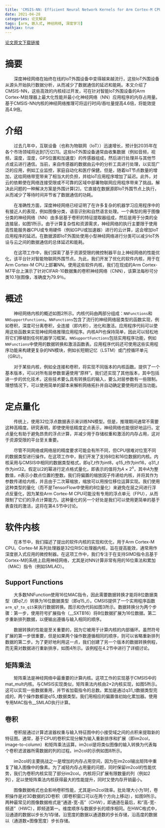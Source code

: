 ```yaml
---
title: 'CMSIS-NN: Efficient Neural Network Kernels for Arm Cortex-M CPUs'
date: 2021-04-28
categories: 论文解读
tags: [arm, 嵌入式, 神经网络, 深度学习]
mathjax: true
---
```


[论文原文下载链接](/documnets/papers/CMSIS-NN.pdf)

# 摘要

&emsp;&emsp;深度神经网络在始终在线的IoT外围设备中变得越来越流行，这些IoT外围设备从源头开始执行数据分析，从而减少了数据通信的延迟和能耗。本文介绍了CMSIS-NN，这些高效的内核经过开发，可在针对智能IoT外围设备的Arm Cortex-M处理器上最大化性能并最小化神经网络（NN）应用程序的内存占用量。基于CMSIS-NN内核的神经网络推理可将运行时间/吞吐量提高4.6倍，将能效提高4.9倍。


# 介绍

&emsp;&emsp;过去几年中，互联设备（也称为物联网（IoT））迅速增长，预计到2035年在各个市场领域将达到1万亿[1]。这些IoT外围设备通常由收集数据（例如音频，视频，温度，湿度，GPS位置和加速度）的传感器组成，然后进行处理并与其他节点或云进行通信。当前，来自传感器的数据由云中的分析工具进行处理，以实现广泛的应用，例如工业监控，家庭自动化和医疗保健。但是，随着IoT节点数量的增加，这给网络带宽带来了相当大的负担，并给IoT应用程序增加了延迟。此外，对云的依赖使在网络连接受限或不可靠的区域中部署物联网应用程序带来了挑战。解决此问题的一种解决方案是外围计算[2]，它直接在数据源即IoT外围节点上执行，从而减少了等待时间并节省了数据通信的功耗。

&emsp;&emsp;在准确性方面，深度神经网络已经证明了在许多复杂的机器学习应用程序中的有接近人的表现，例如图像分类，语音识别和自然语言处理。一个典型的用于图像分类的神经网络（NN）由多层基于卷积的特征提取器组成，然后是用于分类的全连接层，如图1所示。由于计算复杂性和资源需求，神经网络的执行主要限于使用高性能服务器CPU或专用硬件（例如GPU或加速器）进行的云计算，这会增加IoT应用程序的延迟。在数据源即IoT外围处使用小型神经网络进行分类可以减少IoT外设与云之间的数据通信的总体延迟和能耗。

&emsp;&emsp;在这项工作中，我们探索了基于资源受限的微控制器平台上神经网络的性能优化，该平台针对智能物联网外围节点。为此，我们开发了优化的软件内核，用于在Arm Cortex-M CPU上部署NN。使用这些软件内核，我们在现成的Arm Cortex-M7平台上演示了针对CIFAR-10数据集的卷积神经网络（CNN），该算法每秒可分类10.1张图像，准确度为79.9％。


# 概述

&emsp;&emsp;神经网络内核的概述如图2所示。内核代码由两部分组成：`NNFunctions`和`NNSupportFunctions`。`NNFunctions`包含了流行的神经网络层类型的函数实现，例如卷积，深度可分离卷积，全连接（即内积），池化和激活。应用程序代码可以使用这些函数来实现神经网络推理应用程序。内核API也保持简单，因此可以轻松地将它们移植到任何机器学习框架。`NNSupportFunctions`包括实用程序功能，例如`NNFunctions`中使用的数据转换和激活函数表。应用程序代码还可使用这些实用程序功能来构建更复杂的NN模块，例如长短期记忆（LSTM）或门控循环单元（GRU）。

&emsp;&emsp;对于某些内核，例如全连接和卷积，将实现不同版本的内核函数。提供了一个基本版本，可以对所有层参数普遍使用“原样”。我们还实现了其他版本，其中包括进一步的优化技术，这些技术要么具有转换后的输入，要么对层参数有一些限制。理想情况下，可以使用简单的脚本来解析网络拓扑并自动确定要使用的适当功能。


# 定点量化

&emsp;&emsp;传统上，使用32位浮点数据表示来训练NN模型。但是，推理期间通常不需要这种高精度。研究表明，即使使用低精度定点表示，神经网络也能很好地运行。定点量化有助于避免昂贵的浮点计算，并减少用于存储权重和激活的内存占用，这对于资源受限的平台至关重要。

&emsp;&emsp;尽管不同网络或网络层的精度要求可能会有所不同，但CPU很难对位宽不同的数据类型进行操作。在这项工作中，我们开发了支持8位和16位数据的内核。内核采用与CMSIS中相同的数据类型格式，即$q7\_t$作为$int8$，$q15\_t$作为$int16$，$q31\_t$作为$int32$。假定以2的幂进行定点格式量化，即表示的值将为$A \times 2^n$，其中$A$为整数值，$n$表示小数点位置的整数。我们将偏置的缩放因子传递给内核，并将其作为参数传递给内核，并且由于二次幂缩放，缩放可以用按位移位运算实现。我们使用这种类型的量化（而不是TensorFlow中使用的8位量化）来避免在层之间进行浮点反量化，因为某些Arm Cortex-M CPU可能没有专用的浮点单元（FPU），从而限制了它们的浮点计算能力。这种量化的另一个好处是我们可以使用更简单的基于表查找的激活，这将在第4.5节中讨论。


# 软件内核

&emsp;&emsp;在本节中，我们描述了提出的软件内核的实现和优化，用于Arm Cortex-M CPU。Cortex-M 系列处理器是32位RISC处理器内核，旨在提高能效，通常用作深度嵌入式应用的微控制器。在这项工作中，我们专注于在支持SIMD指令且基于Cortex-M的系统上启用神经网络，尤其是对NN计算非常有用的16位乘法和累加（MAC）指令（例如SMLAD）。

## Support Functions

&emsp;&emsp;大多数NNFunction使用16位MAC指令，因此需要数据转换才能将8位数据类型（即$q7\_t$）转换为16位数据类型（即$q15\_t$）。CMSIS提供了一个实用程序函数`arm_q7_to_q15`来执行数据转换。图示和伪代码如图3所示。数据转换分为两个步骤：第一步，使用符号扩展指令（__SXTB16）将8位数据扩展为16位数据。第二步重新排列数据，以便输出遵循与输入相同的顺序。

&emsp;&emsp;数据转换的性能是至关重要的，因为它被用于计算内核的内部循环。虽然符号扩展的第一步很重要，但是如果两个操作数遵循相同的顺序，则可以省略重新排列数据的第二步。为了更好地利用这一点，我们创建了另一个版本的数据转换例程，而无需对数据进行重新排序，如图4所示。该例程在4.2节中进行了详细讨论。

## 矩阵乘法

&emsp;&emsp;矩阵乘法是神经网络中最重要的计算内核。这项工作的实现基于CMSIS中的mat_mult内核。与CMSIS实现类似，矩阵乘法内核由2×2内核实现，如图5所示。这可以实现一些数据重用，并节省加载指令的总数。累加是通过q31_t数据类型完成的，两个操作数都是q15_t数据类型。我们用相应的偏置值初始化累加器。使用专用MAC指令__SMLAD执行计算。

## 卷积

&emsp;&emsp;卷积层通过计算滤波器权重与输入特征图中的小接受域之间的点积来提取新的特征图。通常，基于CPU的卷积实现分解为输入重新排序和扩展（即im2col，image-to-column）和矩阵乘法运算。im2col是将类似图像的输入转换为代表每个卷积滤波器所需数据的列的过程。im2col的示例如图8所示。

&emsp;&emsp;im2col的主要挑战之一是增加的内存占用空间，因为在im2col输出矩阵中重复了输入图像中的像素。为了减轻内存占用量的问题，同时保留im2col的性能优势，我们为卷积内核实现了部分im2col。内核将只扩展有限数量的列（例如2列），足以使矩阵乘法内核获得最大的性能提升，同时又使内存开销最小。

&emsp;&emsp;图像数据格式也会影响卷积性能，尤其是im2col效率。批处理大小为1时，卷积操作是对3D数据的2D卷积（即卷积窗口可以在两个方向上移动），如图9所示。两种最常见的图像数据格式是“通道-宽-高”（CHW），即通道在最后，和“高-宽-频道”（HWC），即频道第一。维度顺序与数据步长的顺序相同。在HWC格式中，沿通道的数据以步长为1存储，沿宽度的数据以通道数的步长存储，沿高度的数据以（通道数×图像宽度）步长存储。


